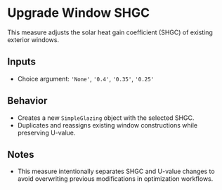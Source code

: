 # Upgrade Window SHGC

This measure adjusts the solar heat gain coefficient (SHGC) of existing exterior windows.

## Inputs
- Choice argument: `'None'`, `'0.4'`, `'0.35'`, `'0.25'`

## Behavior
- Creates a new `SimpleGlazing` object with the selected SHGC.
- Duplicates and reassigns existing window constructions while preserving U-value.

## Notes
- This measure intentionally separates SHGC and U-value changes to avoid overwriting previous modifications in optimization workflows.
